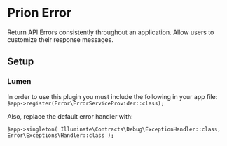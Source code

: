 # Prion Error
Return API Errors consistently throughout an application. Allow users to customize their response messages.

## Setup

### Lumen

In order to use this plugin you must include the following in your app file:
`$app->register(Error\ErrorServiceProvider::class);`

Also, replace the default error handler with:

`$app->singleton(
     Illuminate\Contracts\Debug\ExceptionHandler::class,
     Error\Exceptions\Handler::class
 );`